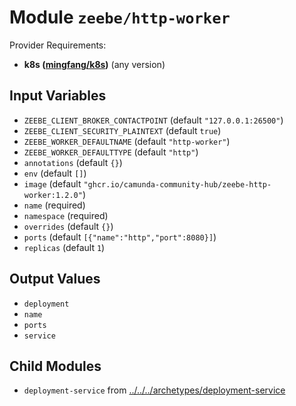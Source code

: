 
# Module `zeebe/http-worker`

Provider Requirements:
* **k8s ([mingfang/k8s](https://registry.terraform.io/providers/mingfang/k8s/latest))** (any version)

## Input Variables
* `ZEEBE_CLIENT_BROKER_CONTACTPOINT` (default `"127.0.0.1:26500"`)
* `ZEEBE_CLIENT_SECURITY_PLAINTEXT` (default `true`)
* `ZEEBE_WORKER_DEFAULTNAME` (default `"http-worker"`)
* `ZEEBE_WORKER_DEFAULTTYPE` (default `"http"`)
* `annotations` (default `{}`)
* `env` (default `[]`)
* `image` (default `"ghcr.io/camunda-community-hub/zeebe-http-worker:1.2.0"`)
* `name` (required)
* `namespace` (required)
* `overrides` (default `{}`)
* `ports` (default `[{"name":"http","port":8080}]`)
* `replicas` (default `1`)

## Output Values
* `deployment`
* `name`
* `ports`
* `service`

## Child Modules
* `deployment-service` from [../../../archetypes/deployment-service](../../../archetypes/deployment-service)

